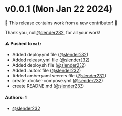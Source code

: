 # v0.0.1 (Mon Jan 22 2024)

:tada: This release contains work from a new contributor! :tada:

Thank you, null[@slender232](https://github.com/slender232), for all your work!

#### ⚠️ Pushed to `main`

- Added deploy.yml file ([@slender232](https://github.com/slender232))
- Added release.yml file ([@slender232](https://github.com/slender232))
- Added deploy.sh file ([@slender232](https://github.com/slender232))
- Added .autorc file ([@slender232](https://github.com/slender232))
- Added amber.yaml secrets file ([@slender232](https://github.com/slender232))
- create .docker-compose.yml ([@slender232](https://github.com/slender232))
- create README.md ([@slender232](https://github.com/slender232))

#### Authors: 1

- [@slender232](https://github.com/slender232)
